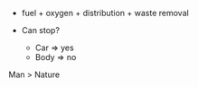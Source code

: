 - fuel + oxygen + distribution + waste removal

- Can stop?
    - Car => yes
    - Body => no

Man > Nature